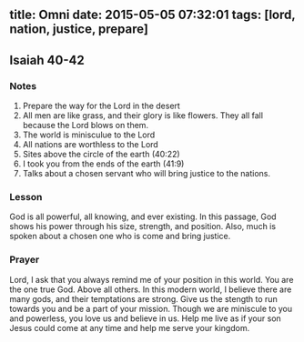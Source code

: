 title: Omni
date: 2015-05-05 07:32:01
tags: [lord, nation, justice, prepare]
---

## Isaiah 40-42

### Notes

1. Prepare the way for the Lord in the desert
2. All men are like grass, and their glory is like flowers. They all fall because the Lord blows on them.
3. The world is minisculue to the Lord
4. All nations are worthless to the Lord
5. Sites above the circle of the earth (40:22)
6. I took you from the ends of the earth (41:9)
7. Talks about a chosen servant who will bring justice to the nations.

### Lesson

God is all powerful, all knowing, and ever existing. In this passage, God shows his power through his size, strength, and position. Also, much is spoken about a chosen one who is come and bring justice.

### Prayer

Lord, I ask that you always remind me of your position in this world. You are the one true God. Above all others. In this modern world, I believe there are many gods, and their temptations are strong. Give us the stength to run towards you and be a part of your mission. Though we are miniscule to you and powerless, you love us and believe in us. Help me live as if your son Jesus could come at any time and help me serve your kingdom.